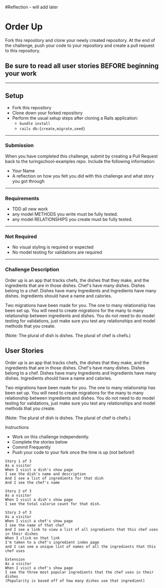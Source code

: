 #Reflection - will add later


# Order Up

Fork this repository and clone your newly created repository. At the end of the challenge, push your code to your repository and create a pull request to this repository.

## Be sure to read all user stories BEFORE beginning your work
---

## Setup

* Fork this repository
* Clone down your forked repository
* Perform the usual setup steps after cloning a Rails application:
  - `bundle install`
  - `rails db:{create,migrate,seed}`
---
### Submission

When you have completed this challenge, submit by creating a Pull Request back to the turingschool-examples repo. Include the following information:

* Your Name
* A reflection on how you felt you did with this challenge and what story you got through
---
### Requirements

* TDD all new work
* any model METHODS you write must be fully tested.
* any model RELATIONSHIPS you create must be fully tested.
---
### Not Required

* No visual styling is required or expected
* No model testing for validations are required
---

### Challenge Description

Order up is an app that tracks chefs, the dishes that they make, and the ingredients that are in those dishes. Chef's have many dishes. Dishes belong to a chef. Dishes have many Ingredients and Ingredients have many dishes. Ingredients should have a name and calories.

Two migrations have been made for you. The one to many relationship has been set up. You will need to create migrations for the many to many relationship between ingredients and dishes. You do not need to do model testing for validations, just make sure you test any relationships and model methods that you create.

(Note: The plural of dish is dishes. The plural of chef is chefs.)

## User Stories

Order up is an app that tracks chefs, the dishes that they make, and the ingredients that are in those dishes. Chef's have many dishes. Dishes belong to a chef. Dishes have many Ingredients and Ingredients have many dishes. Ingredients should have a name and calories.

Two migrations have been made for you. The one to many relationship has been set up. You will need to create migrations for the many to many relationship between ingredients and dishes. You do not need to do model testing for validations, just make sure you test any relationships and model methods that you create.

(Note: The plural of dish is dishes. The plural of chef is chefs.)

Instructions
* Work on this challenge independently.
* Complete the stories below
* Commit Frequently
* Push your code to your fork once the time is up (not before!)

```
Story 1 of 3
As a visitor
When I visit a dish's show page
I see the dish’s name and description
And I see a list of ingredients for that dish
And I see the chef's name
```

```
Story 2 of 3
As a visitor
When I visit a dish's show page
I see the total calorie count for that dish.
```

```
Story 3 of 3
As a visitor
When I visit a chef's show page
I see the name of that chef
And I see a link to view a list of all ingredients that this chef uses in their dishes
When I click on that link
I'm taken to a chef's ingredient index page
and I can see a unique list of names of all the ingredients that this chef uses
```

```
Extension
As a visitor
When I visit a chef's show page
I see the three most popular ingredients that the chef uses in their dishes
(Popularity is based off of how many dishes use that ingredient)
```
